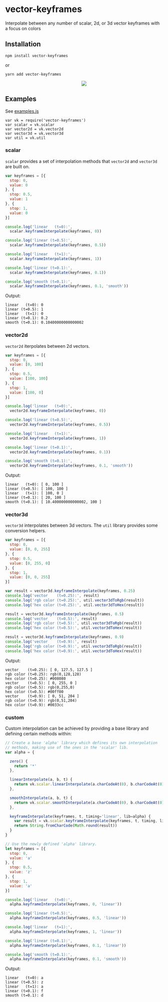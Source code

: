 # vector-keyframes
Interpolate between any number of scalar, 2d, or 3d vector keyframes with a focus on colors

## Installation

    npm install vector-keyframes

or

    yarn add vector-keyframes

<div style="text-align:center">
<img src="https://raw.githubusercontent.com/jabney/vector-keyframes/master/meta/demo.gif" />
</div>

## Examples
See [examples.js](https://github.com/jabney/vector-keyframes/blob/master/example.js)

    var vk = require('vector-keyframes')
    var scalar = vk.scalar
    var vector2d = vk.vector2d
    var vector3d = vk.vector3d
    var util = vk.util

### scalar
`scalar` provides a set of interpolation methods that `vector2d` and `vector3d` are built on.

```javascript
var keyframes = [{
  stop: 0,
  value: 0
}, {
  stop: 0.5,
  value: 1
}, {
  stop: 1,
  value: 0
}]

console.log('linear   (t=0):',
  scalar.keyframeInterpolate(keyframes, 0))

console.log('linear (t=0.5):',
  scalar.keyframeInterpolate(keyframes, 0.5))

console.log('linear   (t=1):',
  scalar.keyframeInterpolate(keyframes, 1))

console.log('linear (t=0.1):',
  scalar.keyframeInterpolate(keyframes, 0.1))

console.log('smooth (t=0.1):',
  scalar.keyframeInterpolate(keyframes, 0.1, 'smooth'))
```

Output:

    linear   (t=0): 0
    linear (t=0.5): 1
    linear   (t=1): 0
    linear (t=0.1): 0.2
    smooth (t=0.1): 0.10400000000000002

### vector2d
`vector2d` iterpolates between 2d vectors.

```javascript
var keyframes = [{
  stop: 0,
  value: [0, 100]
}, {
  stop: 0.5,
  value: [100, 100]
}, {
  stop: 1,
  value: [100, 0]
}]

console.log('linear   (t=0):',
  vector2d.keyframeInterpolate(keyframes, 0))

console.log('linear (t=0.5):',
  vector2d.keyframeInterpolate(keyframes, 0.5))

console.log('linear   (t=1):',
  vector2d.keyframeInterpolate(keyframes, 1))

console.log('linear (t=0.1):',
  vector2d.keyframeInterpolate(keyframes, 0.1))

console.log('smooth (t=0.1):',
  vector2d.keyframeInterpolate(keyframes, 0.1, 'smooth'))
```

Output:

    linear   (t=0): [ 0, 100 ]
    linear (t=0.5): [ 100, 100 ]
    linear   (t=1): [ 100, 0 ]
    linear (t=0.1): [ 20, 100 ]
    smooth (t=0.1): [ 10.400000000000002, 100 ]

### vector3d
`vector3d` interpolates between 3d vectors. The `util` library provides some conversion helpers.

```javascript
var keyframes = [{
  stop: 0,
  value: [0, 0, 255]
}, {
  stop: 0.5,
  value: [0, 255, 0]
}, {
  stop: 1,
  value: [0, 0, 255]
}]

var result = vector3d.keyframeInterpolate(keyframes, 0.25)
console.log('vector    (t=0.25):', result)
console.log('rgb color (t=0.25):', util.vector3dToRgb(result))
console.log('hex color (t=0.25):', util.vector3dToHex(result))

result = vector3d.keyframeInterpolate(keyframes, 0.5)
console.log('vector    (t=0.5):', result)
console.log('rgb color (t=0.5):', util.vector3dToRgb(result))
console.log('hex color (t=0.5):', util.vector3dToHex(result))

result = vector3d.keyframeInterpolate(keyframes, 0.9)
console.log('vector    (t=0.9):', result)
console.log('rgb color (t=0.9):', util.vector3dToRgb(result))
console.log('hex color (t=0.9):', util.vector3dToHex(result))
```

Output:

    vector    (t=0.25): [ 0, 127.5, 127.5 ]
    rgb color (t=0.25): rgb(0,128,128)
    hex color (t=0.25): #008080
    vector    (t=0.5): [ 0, 255, 0 ]
    rgb color (t=0.5): rgb(0,255,0)
    hex color (t=0.5): #00ff00
    vector    (t=0.9): [ 0, 51, 204 ]
    rgb color (t=0.9): rgb(0,51,204)
    hex color (t=0.9): #0033cc

### custom
Custom interpolation can be achieved by providing a base library and defining
certain methods within:

```javascript
// Create a base 'alpha' library which defines its own interpolation
// methods, making use of the ones in the 'scalar' lib.
var alpha = {

  zero() {
    return '*'
  },

  linearInterpolate(a, b, t) {
    return vk.scalar.linearInterpolate(a.charCodeAt(0), b.charCodeAt(0), t)
  },

  smoothInterpolate(a, b, t) {
    return vk.scalar.smoothInterpolate(a.charCodeAt(0), b.charCodeAt(0), t)
  },

  keyframeInterpolate(keyframes, t, timing='linear', lib=alpha) {
    var result = vk.scalar.keyframeInterpolate(keyframes, t, timing, lib)
    return String.fromCharCode(Math.round(result))
  }
}

// Use the newly defined 'alpha' library.
let keyframes = [{
  stop: 0,
  value: 'a'
}, {
  stop: 0.5,
  value: 'z'
}, {
  stop: 1,
  value: 'a'
}]

console.log('linear   (t=0):',
  alpha.keyframeInterpolate(keyframes, 0, 'linear'))

console.log('linear (t=0.5):',
  alpha.keyframeInterpolate(keyframes, 0.5, 'linear'))

console.log('linear   (t=1):',
  alpha.keyframeInterpolate(keyframes, 1, 'linear'))

console.log('linear (t=0.1):',
  alpha.keyframeInterpolate(keyframes, 0.1, 'linear'))

console.log('smooth (t=0.1):',
  alpha.keyframeInterpolate(keyframes, 0.1, 'smooth'))
```

Output:

    linear   (t=0): a
    linear (t=0.5): z
    linear   (t=1): a
    linear (t=0.1): f
    smooth (t=0.1): d
